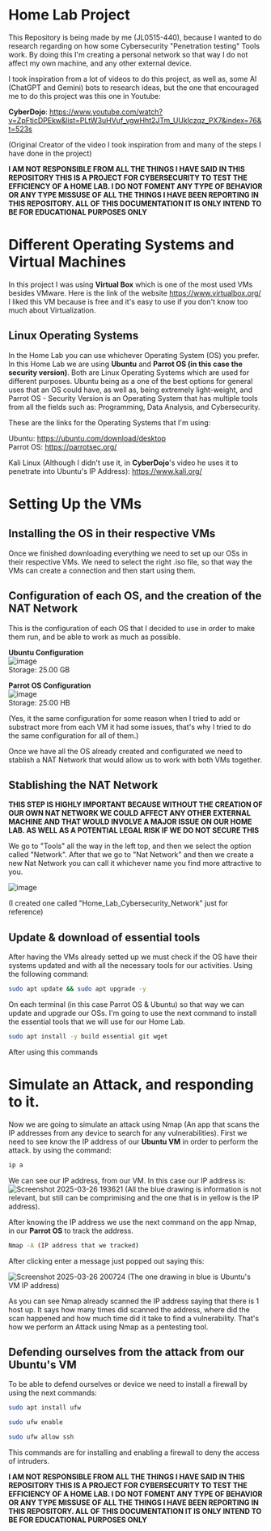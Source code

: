 # Home Lab Project
This Repository is being made by me (JL0515-440), because I wanted to do research regarding on how some Cybersecurity "Penetration testing" Tools work. By doing this I'm creating a personal network so that way I do not affect my own machine, and any other external device.

I took inspiration from a lot of videos to do this project, as well as, some AI (ChatGPT and Gemini) bots to research ideas, but the one that encouraged me to do this project was this one in Youtube: 

**CyberDojo**: https://www.youtube.com/watch?v=ZpFticDPEkw&list=PLtW3uHVuf_vgwHht2JTm_UUklczqz_PX7&index=76&t=523s

(Original Creator of the video I took inspiration from and many of the steps I have done in the project)

**I AM NOT RESPONSIBLE FROM ALL THE THINGS I HAVE SAID IN THIS REPOSITORY THIS IS A PROJECT FOR CYBERSECURITY TO TEST THE EFFICIENCY OF A HOME LAB. I DO NOT FOMENT ANY TYPE OF BEHAVIOR OR ANY TYPE MISSUSE OF ALL THE THINGS I HAVE BEEN REPORTING IN THIS REPOSITORY. ALL OF THIS DOCUMENTATION IT IS ONLY INTEND TO BE FOR EDUCATIONAL PURPOSES ONLY**

# Different Operating Systems and Virtual Machines
In this project I was using **Virtual Box** which is one of the most used VMs besides VMware. Here is the link of the website https://www.virtualbox.org/ I liked this VM because is free and it's easy to use if you don't know too much about Virtualization.

## Linux Operating Systems

In the Home Lab you can use whichever Operating System (OS) you prefer. In this Home Lab we are using **Ubuntu** and **Parrot OS (in this case the security version)**. Both are Linux Operating Systems which are used for different purposes. Ubuntu being as a one of the best options for general uses that an OS could have, as well as, being extremely light-weight, and Parrot OS - Security Version is an Operating System that has multiple tools from all the fields such as: Programming, Data Analysis, and Cybersecurity.

 These are the links for the Operating Systems that I'm using:

Ubuntu: https://ubuntu.com/download/desktop<br/>
Parrot OS: https://parrotsec.org/<br/>

Kali Linux (Although I didn't use it, in **CyberDojo**'s video he uses it to penetrate into Ubuntu's IP Address): https://www.kali.org/

# Setting Up the VMs

## Installing the OS in their respective VMs

Once we finished downloading everything we need to set up our OSs in their respective VMs. We need to select the right .iso file, so that way the VMs can create a connection and then start using them.

## Configuration of each OS, and the creation of the NAT Network

This is the configuration of each OS that I decided to use in order to make them run, and be able to work as much as possible. 

**Ubuntu Configuration**<br/>
![image](https://github.com/user-attachments/assets/ed29a510-d1df-4c25-921a-07906ad90b16)
<br/>
Storage: 25.00 GB<br/>

**Parrot OS Configuration**<br/>
![image](https://github.com/user-attachments/assets/ed29a510-d1df-4c25-921a-07906ad90b16)
<br/>
Storage: 25:00 HB<br/>

(Yes, it the same configuration for some reason when I tried to add or substract more from each VM it had some issues, that's why I tried to do the same configuration for all of them.)

Once we have all the OS already created and configurated we need to stablish a NAT Network that would allow us to work with both VMs together. 

## Stablishing the NAT Network

**THIS STEP IS HIGHLY IMPORTANT BECAUSE WITHOUT THE CREATION OF OUR OWN NAT NETWORK WE COULD AFFECT ANY OTHER EXTERNAL MACHINE AND THAT WOULD INVOLVE A MAJOR ISSUE ON OUR HOME LAB. AS WELL AS A POTENTIAL LEGAL RISK IF WE DO NOT SECURE THIS**

We go to "Tools" all the way in the left top, and then we select the option called "Network". After that we go to "Nat Network" and then we create a new Nat Network you can call it whichever name you find more attractive to you.

![image](https://github.com/user-attachments/assets/5a02f1cd-6204-42f6-8b31-bbb6f061ebb2)<br/>

(I created one called "Home_Lab_Cybersecurity_Network" just for reference)


## Update & download of essential tools

After having the VMs already setted up we must check if the OS have their systems updated and with all the necessary tools for our activities. Using the following command: 
```bash
sudo apt update && sudo apt upgrade -y
``` 
On each terminal (in this case Parrot OS & Ubuntu) so that way we can update and upgrade our OSs. I'm going to use the next command to install the essential tools that we will use for our Home Lab.
```bash
sudo apt install -y build essential git wget
```
After using this commands 
# Simulate an Attack, and responding to it.

Now we are going to simulate an attack using Nmap (An app that scans the IP addresses from any device to search for any vulnerabilities). First we need to see know the IP address of our **Ubuntu VM** in order to perform the attack. by using the command:
```bash
ip a
```
We can see our IP address, from our VM. In this case our IP address is: ![Screenshot 2025-03-26 193621](https://github.com/user-attachments/assets/59d2ce2d-6fb9-448e-89f1-f65c7886330b) (All the blue drawing is information is not relevant, but still can be comprimising and the one that is in yellow is the IP address).

After knowing the IP address we use the next command on the app Nmap, in our **Parrot OS** to track the address.
```bash
Nmap -A (IP address that we tracked)
```
After clicking enter a message just popped out saying this: 

![Screenshot 2025-03-26 200724](https://github.com/user-attachments/assets/65e66ca7-c2e1-47da-8737-ec9e1b542d58)
(The one drawing in blue is Ubuntu's VM IP address)<br/>

As you can see Nmap already scanned the IP address saying that there is 1 host up. It says how many times did scanned the address, where did the scan happened and how much time did it take to find a vulnerability. That's how we perform an Attack using Nmap as a pentesting tool.

## Defending ourselves from the attack from our Ubuntu's VM

To be able to defend ourselves or device we need to install a firewall by using the next commands:

```bash
sudo apt install ufw
```
```bash
sudo ufw enable
```
```bash
sudo ufw allow ssh
```
This commands are for installing and enabling a firewall to deny the access of intruders. 

**I AM NOT RESPONSIBLE FROM ALL THE THINGS I HAVE SAID IN THIS REPOSITORY THIS IS A PROJECT FOR CYBERSECURITY TO TEST THE EFFICIENCY OF A HOME LAB. I DO NOT FOMENT ANY TYPE OF BEHAVIOR OR ANY TYPE MISSUSE OF ALL THE THINGS I HAVE BEEN REPORTING IN THIS REPOSITORY. ALL OF THIS DOCUMENTATION IT IS ONLY INTEND TO BE FOR EDUCATIONAL PURPOSES ONLY**
